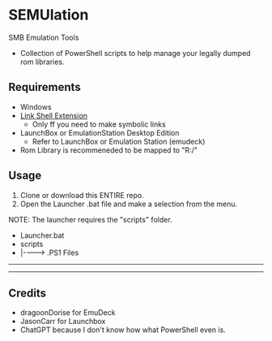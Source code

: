 # SEMUlation
SMB Emulation Tools
- Collection of PowerShell scripts to help manage your legally dumped rom libraries.

## Requirements
- Windows
- [Link Shell Extension](https://schinagl.priv.at/nt/hardlinkshellext/linkshellextension.html)
    - Only ff you need to make symbolic links
- LaunchBox or EmulationStation Desktop Edition
	- Refer to LaunchBox or Emulation Station (emudeck)
- Rom Library is recommeneded to be mapped to "R:/"


## Usage
1) Clone or download this ENTIRE repo.
2) Open the Launcher .bat file and make a selection from the menu.

NOTE: The launcher requires the "scripts" folder.

- Launcher.bat
- scripts
- 	|----> .PS1 Files


---
---
## Credits
- dragoonDorise for EmuDeck
- JasonCarr for Launchbox
- ChatGPT because I don't know how what PowerShell even is.
